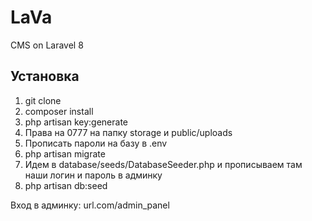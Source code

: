 # LaVa

CMS on Laravel 8

## Установка

1. git clone
2. composer install
3. php artisan key:generate
4. Права на 0777 на папку storage и public/uploads
5. Прописать пароли на базу в .env
6. php artisan migrate
7. Идем в database/seeds/DatabaseSeeder.php и прописываем там наши логин и пароль в админку
8. php artisan db:seed

Вход в админку: url.com/admin_panel